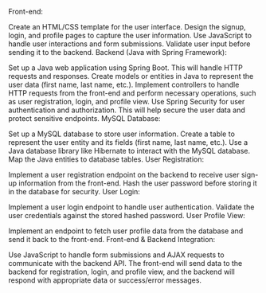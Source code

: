 Front-end:

Create an HTML/CSS template for the user interface. Design the signup, login, and profile pages to capture the user information.
Use JavaScript to handle user interactions and form submissions. Validate user input before sending it to the backend.
Backend (Java with Spring Framework):

Set up a Java web application using Spring Boot. This will handle HTTP requests and responses.
Create models or entities in Java to represent the user data (first name, last name, etc.).
Implement controllers to handle HTTP requests from the front-end and perform necessary operations, such as user registration, login, and profile view.
Use Spring Security for user authentication and authorization. This will help secure the user data and protect sensitive endpoints.
MySQL Database:

Set up a MySQL database to store user information. Create a table to represent the user entity and its fields (first name, last name, etc.).
Use a Java database library like Hibernate to interact with the MySQL database. Map the Java entities to database tables.
User Registration:

Implement a user registration endpoint on the backend to receive user sign-up information from the front-end.
Hash the user password before storing it in the database for security.
User Login:

Implement a user login endpoint to handle user authentication. Validate the user credentials against the stored hashed password.
User Profile View:

Implement an endpoint to fetch user profile data from the database and send it back to the front-end.
Front-end & Backend Integration:

Use JavaScript to handle form submissions and AJAX requests to communicate with the backend API.
The front-end will send data to the backend for registration, login, and profile view, and the backend will respond with appropriate data or success/error messages.